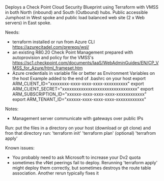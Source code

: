 Deploys a Check Point Cloud Security Blueprint using Terraform with VMSS in both North (inbound) and South (Outbound) hubs.
Public accessible Jumphost in West spoke and public load balanced web site (2 x Web servers) in East spoke.

Needs:
- terraform installed or run from Azure CLI
    https://azurecitadel.com/prereqs/wsl/
- an existing R80.20 Check Point Management prepared with autoprovision and policy for the VMSS's
    https://sc1.checkpoint.com/documents/IaaS/WebAdminGuides/EN/CP_VMSS_for_Azure/html_frameset.htm
- Azure credentials in variable file or better as Environment Variables on the host
    Example added to the end of .bashrc on your host
        export ARM_CLIENT_ID="xxxxxxxx-xxxx-xxxx-xxxx-xxxxxxxxxx"
        export ARM_CLIENT_SECRET="xxxxxxxxxxxxxxxxxxxxxxxxxxxxxxxx"
        export ARM_SUBSCRIPTION_ID="xxxxxx-xxxx-xxxx-xxxx-xxxxxxxxxxxx"
        export ARM_TENANT_ID="xxxxxx-xxxx-xxxx-xxxx-xxxxxxxxxxxx"

Notes:
- Management server communicate with gateways over public IPs

Run:
put the files in a directory on your host (download or git clone) and fron that directory run:
'terraform init'
'terraform plan' (optional)
'terrafrom apply'

Known issues:
- You probably need to ask Microsoft to increase your Dv2 quota
- sometimes the vNet peerings fail to deploy.
  Rerunning 'terraform apply' might deploy them correctly, but sometimes destroys the route table association.
  Another rerun typically fixes it
